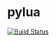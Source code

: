 pylua
=====

[![Build Status](https://travis-ci.org/fhahn/pylua.png?branch=master)](https://travis-ci.org/fhahn/pylua)